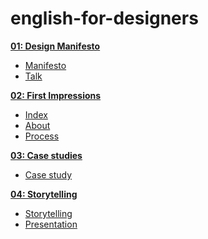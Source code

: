 # english-for-designers

**[01: Design Manifesto](01-design-manifesto/manifesto.md)**
- [Manifesto](01-design-manifesto/manifesto.md)
- [Talk](01-design-manifesto/manifesto.pdf)

**[02: First Impressions](02-first-impressions.md)**
- [Index](02-first-impressions/index.md)
- [About](02-first-impressions/about.md)
- [Process](02-first-impressions/process.md)

**[03: Case studies](03-case-studies.md)**
- [Case study](03-case-studies/casestudy.md)
  
**[04: Storytelling](04-storytelling.md)**
- [Storytelling](04-storytelling/storytelling.md)
- [Presentation](storytelling.pdf)




